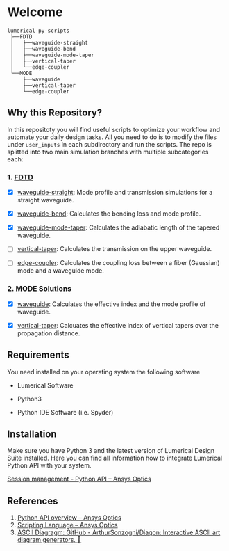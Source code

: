 # Welcome

    lumerical-py-scripts
     ├──FDTD
     │   ├──waveguide-straight
     │   ├──waveguide-bend
     │   ├──waveguide-mode-taper
     │   ├──vertical-taper
     │   └──edge-coupler
     └──MODE 
         ├──waveguide 
         ├──vertical-taper 
         └──edge-coupler

## Why this Repository?

In this repositoty you will find useful scripts to optimize your workflow and automate your daily design tasks. All you need to do is to modify the files under `user_inputs` in each subdirectory and run the scripts. The repo is splitted into two main simulation branches with multiple subcategories each:

### 1. [FDTD](/FDTD)

- [x] [waveguide-straight](FDTD/waveguide-straight): Mode profile and transmission simulations for a straight waveguide.

- [x] [waveguide-bend](FDTD/waveguide-bend): Calculates the bending loss and mode profile. 

- [x] [waveguide-mode-taper](FDTD/waveguide-mode-taper): Calculates the adiabatic length of the tapered waveguide.

- [ ] [vertical-taper](FDTD/vertical-taper): Calculates the transmission on the upper waveguide.

- [ ] [edge-coupler](FDTD/edge-coupler): Calculates the coupling loss between a fiber (Gaussian) mode and a waveguide mode.

### 2. [MODE Solutions](/MODE)

- [x] [waveguide](MODE/waveguide): Calculates the effective index and the mode profile of waveguide.

- [x] [vertical-taper](MODE/vertical-taper): Calcuates the effective index of vertical tapers over the propagation distance.

## Requirements

You need installed on your operating system the following software

- Lumerical Software

- Python3

- Python IDE Software (i.e. Spyder)

## Installation

Make sure you have Python 3 and the latest version of Lumerical Design Suite installed. Here you can find all information how to integrate Lumerical Python API with your system.

[Session management - Python API &ndash; Ansys Optics](https://optics.ansys.com/hc/en-us/articles/360041873053) 

## References

1. [Python API overview &ndash; Ansys Optics](https://optics.ansys.com/hc/en-us/articles/360037824513-Python-API-overview)
2. [Scripting Language &ndash; Ansys Optics](https://optics.ansys.com/hc/en-us/categories/360001998954-Scripting-Language)
3. [ASCII Diagragm: GitHub - ArthurSonzogni/Diagon: Interactive ASCII art diagram generators. :star2:](https://github.com/ArthurSonzogni/Diagon)
